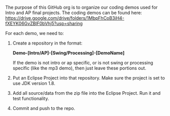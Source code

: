 The purpose of this GitHub org is to organize our coding demos used for Intro and AP final projects. The coding demos can be found here:
https://drive.google.com/drive/folders/1MbpFhCoB3iH4-fXEYK06GvZBlF0bVhj5?usp=sharing

For each demo, we need to:
1) Create a repository in the format:

    **Demo-[Intro/AP]-[Swing/Processing]-[DemoName]**

    If the demo is not intro or ap specific, or is not swing or processing specific (like the mp3 demo), then just leave these portions out.
    
3) Put an Eclipse Project into that repository. Make sure the project is set to use JDK version 1.8.

4) Add all source/data from the zip file into the Eclipse Project. Run it and test functionality.

5) Commit and push to the repo.
